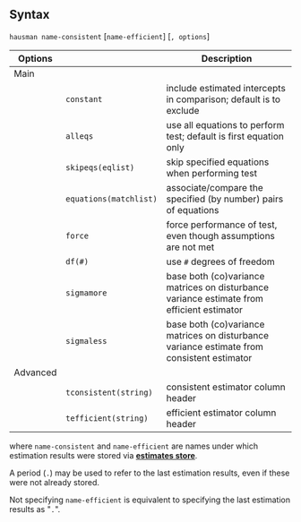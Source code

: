 ## Syntax

`hausman name-consistent` \[`name-efficient`\] \[`, options`\]

| Options  |                        | Description                                                                                |
|----------|------------------------|--------------------------------------------------------------------------------------------|
| Main     |                        |                                                                                            |
|          | `constant`             | include estimated intercepts in comparison; default is to exclude                          |
|          | `alleqs`               | use all equations to perform test; default is first equation only                          |
|          | `skipeqs(eqlist)`      | skip specified equations when performing test                                              |
|          | `equations(matchlist)` | associate/compare the specified (by number) pairs of equations                             |
|          | `force`                | force performance of test, even though assumptions are not met                             |
|          | `df(#)`                | use `#` degrees of freedom                                                                 |
|          | `sigmamore`            | base both (co)variance matrices on disturbance variance estimate from efficient estimator  |
|          | `sigmaless`            | base both (co)variance matrices on disturbance variance estimate from consistent estimator |
| Advanced |                        |                                                                                            |
|          | `tconsistent(string)`  | consistent estimator column header                                                         |
|          | `tefficient(string)`   | efficient estimator column header                                                          |

where `name-consistent` and `name-efficient` are names under which
estimation results were stored via
[<strong>estimates store</strong>](http://www.stata.com/help.cgi?estimates%20store).

A period (`.`) may be used to refer to the last estimation results, even
if these were not already stored.

Not specifying `name-efficient` is equivalent to specifying the last
estimation results as "`.`".
